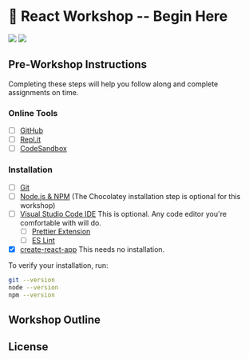 # 🔰 React Workshop -- Begin Here

[![](https://img.shields.io/badge/Instructor-salikadave-511281?labelColor=21094e)](https://github.com/salikadave) [![](https://img.shields.io/badge/Instructor-shwetanadar-2940d3?labelColor=21094e)](https://github.com/ShwetaNadar)

## Pre-Workshop Instructions

Completing these steps will help you follow along and complete assignments on time.

### Online Tools

- [ ] [GitHub](https://github.com/)
- [ ] [Repl.it](https://replit.com/)
- [ ] [CodeSandbox](https://codesandbox.io/)

### Installation

- [ ] [Git](https://git-scm.com/) 
- [ ] [Node.js & NPM](https://nodejs.org/en/) (The Chocolatey installation step is optional for this workshop)
- [ ] [Visual Studio Code IDE](https://code.visualstudio.com/) This is optional. Any code editor you're comfortable with will do.
  - [ ] [Prettier Extension](https://prettier.io/)
  - [ ] [ES Lint](https://marketplace.visualstudio.com/items?itemName=dbaeumer.vscode-eslint)
- [X] [create-react-app](https://create-react-app.dev/) This needs no installation.

To verify your installation, run:

```sh
git --version
node --version
npm --version
```

## Workshop Outline

<!-- ## Assignments & Project

Head over to the assignments folder for your project to-dos! -->

<!-- ## Resources -->

## License
